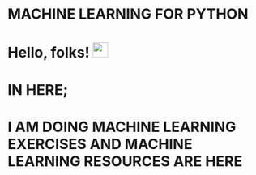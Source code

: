 # MACHINE LEARNING FOR PYTHON
# Hello, folks! <img src="https://raw.githubusercontent.com/MartinHeinz/MartinHeinz/master/wave.gif" width="30px">
# IN HERE;
# I AM DOING MACHINE LEARNING EXERCISES AND MACHINE LEARNING RESOURCES ARE HERE
